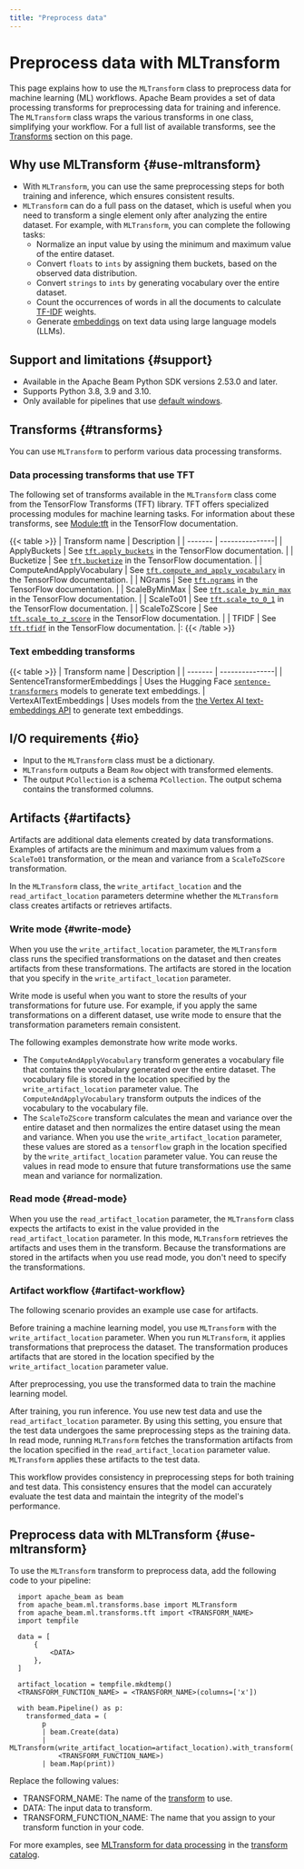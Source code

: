 ```yaml
---
title: "Preprocess data"
---
```

<!--
Licensed under the Apache License, Version 2.0 (the "License");
you may not use this file except in compliance with the License.
You may obtain a copy of the License at

http://www.apache.org/licenses/LICENSE-2.0

Unless required by applicable law or agreed to in writing, software
distributed under the License is distributed on an "AS IS" BASIS,
WITHOUT WARRANTIES OR CONDITIONS OF ANY KIND, either express or implied.
See the License for the specific language governing permissions and
limitations under the License.
-->

# Preprocess data with MLTransform

This page explains how to use the `MLTransform` class to preprocess data for machine learning (ML)
workflows. Apache Beam provides a set of data processing transforms for
preprocessing data for training and inference. The `MLTransform` class wraps the
various transforms in one class, simplifying your workflow. For a full list of
available transforms, see the [Transforms](#transforms) section on this page.

## Why use MLTransform {#use-mltransform}

-   With `MLTransform`, you can use the same preprocessing steps for both
    training and inference, which ensures consistent results.
-   `MLTransform` can do a full pass on the dataset, which is useful when
    you need to transform a single element only after analyzing the entire
    dataset. For example, with `MLTransform`, you can complete the following tasks:
    -   Normalize an input value by using the minimum and maximum value
        of the entire dataset.
    -   Convert `floats` to `ints` by assigning them buckets, based on
        the observed data distribution.
    -   Convert `strings` to `ints` by generating vocabulary over the
        entire dataset.
    -   Count the occurrences of words in all the documents to calculate
        [TF-IDF](https://en.wikipedia.org/wiki/Tf%E2%80%93idf)
        weights.
    -  Generate [embeddings](https://en.wikipedia.org/wiki/Embedding) on text data using large language models (LLMs).

## Support and limitations {#support}

-   Available in the Apache Beam Python SDK versions 2.53.0 and later.
-   Supports Python 3.8, 3.9 and 3.10.
-   Only available for pipelines that use [default windows](/documentation/programming-guide/#single-global-window).

## Transforms {#transforms}

You can use `MLTransform` to perform various data processing transforms.

### Data processing transforms that use TFT

The following set of transforms available in the `MLTransform` class come from
the TensorFlow Transforms (TFT) library. TFT offers specialized processing
modules for machine learning tasks. For information about these transforms, see
[Module:tft](https://www.tensorflow.org/tfx/transform/api_docs/python/tft) in the
TensorFlow documentation.

{{< table >}}
| Transform name | Description |
| ------- | ---------------|
| ApplyBuckets | See [`tft.apply_buckets`](https://www.tensorflow.org/tfx/transform/api_docs/python/tft/apply_buckets) in the TensorFlow documentation. |
| Bucketize | See [`tft.bucketize`](https://www.tensorflow.org/tfx/transform/api_docs/python/tft/bucketize) in the TensorFlow documentation. |
| ComputeAndApplyVocabulary | See [`tft.compute_and_apply_vocabulary`](https://www.tensorflow.org/tfx/transform/api_docs/python/tft/compute_and_apply_vocabulary) in the TensorFlow documentation. |
| NGrams | See [`tft.ngrams`](https://www.tensorflow.org/tfx/transform/api_docs/python/tft/ngrams) in the TensorFlow documentation. |
| ScaleByMinMax | See [`tft.scale_by_min_max`](https://www.tensorflow.org/tfx/transform/api_docs/python/tft/scale_by_min_max) in the TensorFlow documentation. |
| ScaleTo01 | See [`tft.scale_to_0_1`](https://www.tensorflow.org/tfx/transform/api_docs/python/tft/scale_to_0_1) in the TensorFlow documentation. |
| ScaleToZScore | See [`tft.scale_to_z_score`](https://www.tensorflow.org/tfx/transform/api_docs/python/tft/scale_to_z_score) in the TensorFlow documentation. |
| TFIDF | See [`tft.tfidf`](https://www.tensorflow.org/tfx/transform/api_docs/python/tft/tfidf) in the TensorFlow documentation. |:
{{< /table >}}

### Text embedding transforms

{{< table >}}
| Transform name | Description |
| ------- | ---------------|
| SentenceTransformerEmbeddings | Uses the Hugging Face [`sentence-transformers`](https://huggingface.co/sentence-transformers) models to generate text embeddings.
| VertexAITextEmbeddings | Uses models from the [the Vertex AI text-embeddings API](https://cloud.google.com/vertex-ai/docs/generative-ai/embeddings/get-text-embeddings) to generate text embeddings.

## I/O requirements {#io}

-   Input to the `MLTransform` class must be a dictionary.
-   `MLTransform` outputs a Beam `Row` object with transformed elements.
-   The output `PCollection` is a schema `PCollection`. The output schema
    contains the transformed columns.

## Artifacts {#artifacts}

Artifacts are additional data elements created by data transformations.
Examples of artifacts are the minimum and maximum values from a `ScaleTo01`
transformation, or the mean and variance from a `ScaleToZScore`
transformation.

In the `MLTransform` class, the `write_artifact_location` and the
`read_artifact_location` parameters determine
whether the `MLTransform` class creates artifacts or retrieves
artifacts.

### Write mode {#write-mode}

When you use the `write_artifact_location` parameter, the `MLTransform` class runs the
specified transformations on the dataset and then creates artifacts from these
transformations. The artifacts are stored in the location that you specify in
the `write_artifact_location` parameter.

Write mode is useful when you want to store the results of your transformations
for future use. For example, if you apply the same transformations on a
different dataset, use write mode to ensure that the transformation parameters
remain consistent.

The following examples demonstrate how write mode works.

-   The `ComputeAndApplyVocabulary` transform generates a vocabulary file that contains the
    vocabulary generated over the entire dataset. The vocabulary file is stored in
    the location specified by the `write_artifact_location` parameter value.
    The `ComputeAndApplyVocabulary`
    transform outputs the indices of the vocabulary to the vocabulary file.
-   The `ScaleToZScore` transform calculates the mean and variance over the entire dataset
    and then normalizes the entire dataset using the mean and variance.
    When you use the `write_artifact_location` parameter, these
    values are stored as a `tensorflow` graph in the location specified by
    the `write_artifact_location` parameter value. You can reuse the values in read mode
    to ensure that future transformations use the same mean and variance for normalization.

### Read mode {#read-mode}

When you use the `read_artifact_location` parameter, the `MLTransform` class expects the
artifacts to exist in the value provided in the `read_artifact_location` parameter.
In this mode, `MLTransform` retrieves the artifacts and uses them in the
transform. Because the transformations are stored in the artifacts when you use
read mode, you don't need to specify the transformations.

### Artifact workflow {#artifact-workflow}

The following scenario provides an example use case for artifacts.

Before training a machine learning model, you use `MLTransform` with the
`write_artifact_location` parameter.
When you run `MLTransform`, it applies transformations that preprocess the
dataset. The transformation produces artifacts that are stored in the location
specified by the `write_artifact_location` parameter value.

After preprocessing, you use the transformed data to train the machine learning
model.

After training, you run inference. You use new test data and use the
`read_artifact_location` parameter. By using this setting, you ensure that the test
data undergoes the same preprocessing steps as the training data. In read
mode, running `MLTransform` fetches the transformation artifacts from the
location specified in the `read_artifact_location` parameter value.
`MLTransform` applies these artifacts to the test data.

This workflow provides consistency in preprocessing steps for both training and
test data. This consistency ensures that the model can accurately evaluate the
test data and maintain the integrity of the model's performance.

## Preprocess data with MLTransform {#use-mltransform}

To use the `MLTransform` transform to preprocess data, add the following code to
your pipeline:

```
  import apache_beam as beam
  from apache_beam.ml.transforms.base import MLTransform
  from apache_beam.ml.transforms.tft import <TRANSFORM_NAME>
  import tempfile

  data = [
      {
          <DATA>
      },
  ]

  artifact_location = tempfile.mkdtemp()
  <TRANSFORM_FUNCTION_NAME> = <TRANSFORM_NAME>(columns=['x'])

  with beam.Pipeline() as p:
    transformed_data = (
        p
        | beam.Create(data)
        | MLTransform(write_artifact_location=artifact_location).with_transform(
            <TRANSFORM_FUNCTION_NAME>)
        | beam.Map(print))
```

Replace the following values:

-   TRANSFORM_NAME: The name of the [transform](#transforms) to use.
-   DATA: The input data to transform.
-   TRANSFORM_FUNCTION_NAME: The name that you assign to your transform
    function in your code.

For more examples, see
[MLTransform for data processing](/documentation/transforms/python/elementwise/mltransform)
in the [transform catalog](/documentation/transforms/python/overview/).
